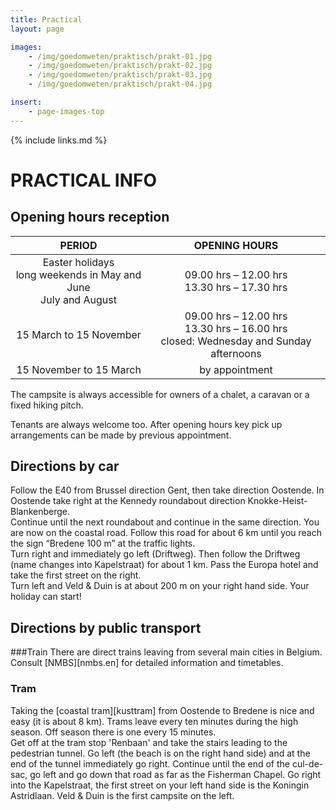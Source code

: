 ```yaml
---
title: Practical
layout: page

images:
    - /img/goedomweten/praktisch/prakt-01.jpg
    - /img/goedomweten/praktisch/prakt-02.jpg
    - /img/goedomweten/praktisch/prakt-03.jpg
    - /img/goedomweten/praktisch/prakt-04.jpg

insert:
    - page-images-top
---
```


{% include links.md %}

# PRACTICAL INFO


## Opening hours reception

PERIOD                         | OPENING HOURS     | 
:------------------------------:|:-----------:|
Easter holidays<br>long weekends in May and June<br>July and August               |09.00 hrs – 12.00 hrs<br>13.30 hrs – 17.30 hrs
15 March to 15 November          |09.00 hrs – 12.00 hrs<br>13.30 hrs – 16.00 hrs<br>closed: Wednesday and Sunday afternoons
15 November to 15 March        |by appointment 


The campsite is always accessible for owners of a chalet, a caravan or a fixed hiking pitch.

Tenants are always welcome too. After opening hours key pick up arrangements can be made by previous appointment.


## Directions by car
Follow the E40 from Brussel direction Gent, then take direction Oostende. In Oostende take right at the Kennedy roundabout direction Knokke-Heist- Blankenberge.<br>
Continue until the next roundabout and continue in the same direction. You are now on the coastal road. Follow this road for about 6 km until you reach the sign “Bredene 100 m” at the traffic lights.<br> 
Turn right and immediately go left (Driftweg). Then follow the Driftweg (name changes into Kapelstraat) for about 1 km. Pass the Europa hotel and take the first street on the right.<br>
Turn left and Veld & Duin is at about 200 m on your right hand side. Your holiday can start!

## Directions by public transport


###Train
There are direct trains leaving from several main cities in Belgium. Consult [NMBS][nmbs.en] for detailed information and timetables.

### Tram
Taking the [coastal tram][kusttram] from Oostende to Bredene is nice and easy (it is about 8 km). Trams leave every ten minutes during the high season. Off season there is one every 15 minutes.<br>
Get off at the tram stop 'Renbaan' and take the stairs leading to the pedestrian tunnel. Go left (the beach is on the right hand side) and at the end of the tunnel immediately go right. Continue until the end of the cul-de-sac, go left and go down that road as far as the Fisherman Chapel. Go right into the Kapelstraat, the first street on your left hand side is the Koningin Astridlaan. Veld & Duin is the first campsite on the left.


